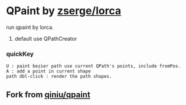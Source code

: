 # QPaint by [zserge/lorca](https://github.com/zserge/lorca)

run qpaint by lorca.

1. default use QPathCreator

### quickKey
```
U : paint bezier path use current QPath's points, include fromPos.
A : add a point in current shape
path dbl-click : render the path shapes.
```

## Fork from [qiniu/qpaint](https://github.com/qiniu/qpaint)
